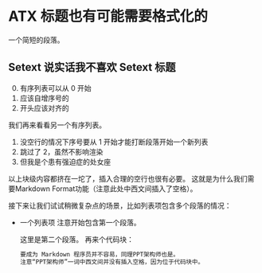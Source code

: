 # ATX 标题也有可能需要格式化的 ##
一个简短的段落。

Setext 说实话我不喜欢 Setext 标题
----
0. 有序列表可以从 0 开始
0. 应该自增序号的
1.   开头应该对齐的

我们再来看看另一个有序列表。
1. 没空行的情况下序号要从 1 开始才能打断段落开始一个新列表
3. 跳过了 2，虽然不影响渲染
2. 但我是个患有强迫症的处女座

以上块级内容都挤在一坨了，插入合理的空行也很有必要。
这就是为什么我们需要Markdown Format功能（注意此处中西文间插入了空格）。

接下来让我们试试稍微复杂点的场景，比如列表项包含多个段落的情况：
* 一个列表项
  注意开始包含第一个段落。
  
  这里是第二个段落。
  再来个代码块：
  ```markdown
  要成为 Markdown 程序员并不容易，同理PPT架构师也是。
  注意“PPT架构师”一词中西文间并没有插入空格，因为位于代码块中。
  ```